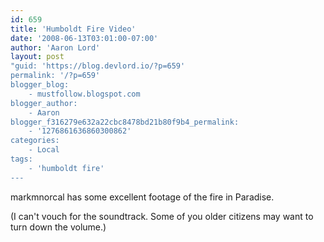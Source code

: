 ```yaml
---
id: 659
title: 'Humboldt Fire Video'
date: '2008-06-13T03:01:00-07:00'
author: 'Aaron Lord'
layout: post
"guid: 'https://blog.devlord.io/?p=659'
permalink: '/?p=659'
blogger_blog:
    - mustfollow.blogspot.com
blogger_author:
    - Aaron
blogger_f316279e632a22cbc8478bd21b80f9b4_permalink:
    - '1276861636860300862'
categories:
    - Local
tags:
    - 'humboldt fire'
---
```


markmnorcal has some excellent footage of the fire in Paradise.

(I can't vouch for the soundtrack. Some of you older citizens may want to turn down the volume.)